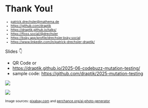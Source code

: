 # Thank You!

<div style="font-size:0.75em">

- <mdi-email /> <patrick.drechsler@mathema.de>
- <logos-github-icon /> <https://github.com/draptik>
- <mdi-web /> <https://draptik.github.io/talks/>
- <logos-mastodon-icon /> <https://floss.social/@drechsler>
- <logos-bluesky/> <https://bsky.app/profile/drechsler.bsky.social>
- <logos-linkedin-icon /> <https://www.linkedin.com/in/patrick-drechsler-draptik/>

</div>

Slides 👇

- QR Code or
- <https://draptik.github.io/2025-06-codebuzz-mutation-testing/>
- sample code:
  <https://github.com/draptik/2025-mutation-testing>

<img
  class="absolute top-10 right-30 h-70"
  src="/images/slides-codebuzz25.png"
/>

<img
  class="absolute bottom-20 right-50 h-30 custom-slow-pulse"
  src="/images/anti-nazi.png"
/>

<p style="font-size:0.75em">
Image sources: <a href="https://pixabay.com/" target="_blank">pixabay.com</a> and <a href="https://perchance.org/ai-photo-generator" target="_blank">perchance.org/ai-photo-generator</a>
</p>
